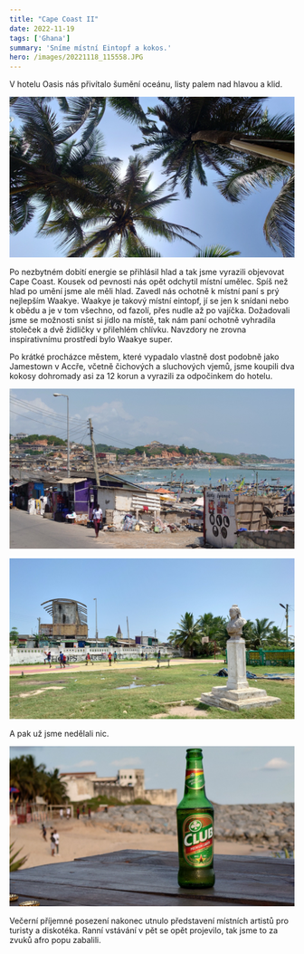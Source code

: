 ```yaml
---
title: "Cape Coast II"
date: 2022-11-19
tags: ['Ghana']
summary: 'Sníme místní Eintopf a kokos.'
hero: /images/20221118_115558.JPG
---
```



V hotelu Oasis nás přivítalo šumění oceánu, listy palem nad hlavou a klid.

![Chill](/images/20221118_101307.JPG)

Po nezbytném dobití energie se přihlásil hlad a tak jsme vyrazili objevovat Cape Coast. Kousek od pevnosti nás opět odchytil místní umělec. Spíš než hlad po umění jsme ale měli hlad. Zavedl nás ochotně k místní paní s prý nejlepším Waakye. Waakye je takový místní eintopf, jí se jen k snídani nebo k obědu a je v tom všechno, od fazolí, přes nudle až po vajíčka.
Dožadovali jsme se možnosti sníst si jídlo na místě, tak nám paní ochotně vyhradila stoleček a dvě židličky v přilehlém chlívku. Navzdory ne zrovna inspirativnímu prostředí bylo Waakye super.

Po krátké procházce městem, které vypadalo vlastně dost podobně jako Jamestown v Accře, včetně čichových a sluchových vjemů, jsme koupili dva kokosy dohromady asi za 12 korun a vyrazili za odpočinkem do hotelu.

![Cape Coast](/images/20221118_115558.JPG)

![Královna](/images/20221118_114859.JPG)

A pak už jsme nedělali nic.

![Pivo](/images/20221118_164937.JPG)

Večerní příjemné posezení nakonec utnulo představení místních artistů pro turisty a diskotéka. Ranní vstávání v pět se opět projevilo, tak jsme to za zvuků afro popu zabalili.
